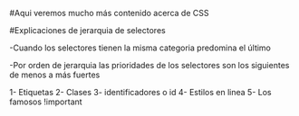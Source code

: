 #Aqui veremos mucho más contenido acerca de CSS

#Explicaciones de jerarquia de selectores

-Cuando los selectores tienen la misma categoria predomina el último

-Por orden de jerarquia las prioridades de los selectores son los siguientes de menos a más fuertes

1- Etiquetas
2- Clases 
3- identificadores o id
4- Estilos en linea 
5- Los famosos !important
